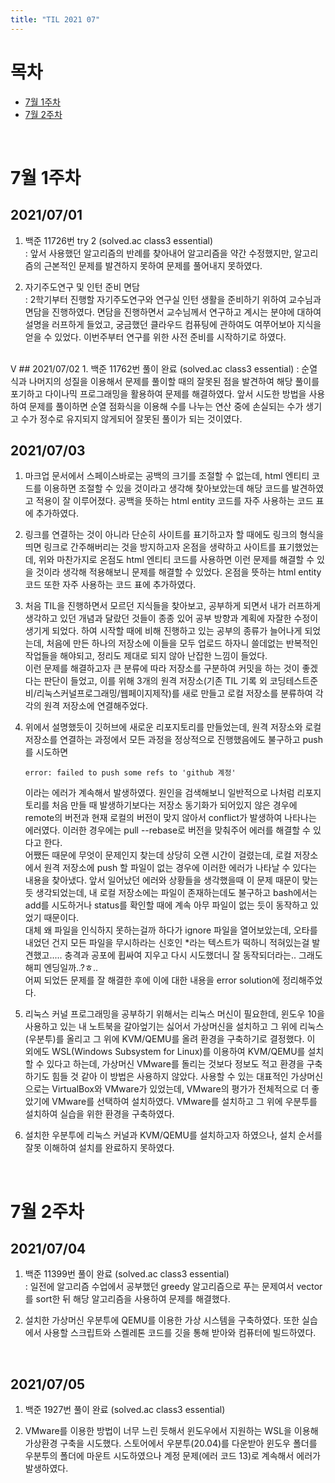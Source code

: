 ```yaml
---
title: "TIL 2021 07"
---
```


# 목차
* [7월 1주차](#7월-1주차)
* [7월 2주차](#7월-2주차)

<br>

# 7월 1주차
## 2021/07/01
1. 백준 11726번 try 2 (solved&#46;ac class3 essential)  
: 앞서 사용했던 알고리즘의 반례를 찾아내어 알고리즘을 약간 수정했지만, 알고리즘의 근본적인 문제를 발견하지 못하여 문제를 풀어내지 못하였다.  

1. 자기주도연구 및 인턴 준비 면담  
: 2학기부터 진행할 자기주도연구와 연구실 인턴 생활을 준비하기 위하여 교수님과 면담을 진행하였다. 면담을 진행하면서 교수님께서 연구하고 계시는 분야에 대하여 설명을 러프하게 들었고, 궁금했던 클라우드 컴퓨팅에 관하여도 여쭈어보아 지식을 얻을 수 있었다. 이번주부터 연구를 위한 사전 준비를 시작하기로 하였다.  

<br>
V
## 2021/07/02
1. 백준 11762번 풀이 완료 (solved&#46;ac class3 essential)  
: 순열 식과 나머지의 성질을 이용해서 문제를 풀이할 때의 잘못된 점을 발견하여 해당 풀이를 포기하고 다이나믹 프로그래밍을 활용하여 문제를 해결하였다. 앞서 시도한 방법을 사용하여 문제를 풀이하면 순열 점화식을 이용해 수를 나누는 연산 중에 손실되는 수가 생기고 수가 정수로 유지되지 않게되어 잘못된 풀이가 되는 것이였다.  

<br>

## 2021/07/03
1. 마크업 문서에서 스페이스바로는 공백의 크기를 조절할 수 없는데, html 엔티티 코드를 이용하면 조절할 수 있을 것이라고 생각해 찾아보았는데 해당 코드를 발견하였고 적용이 잘 이루어졌다. 공백을 뜻하는 html entity 코드를 자주 사용하는 코드 표에 추가하였다.

1. 링크를 연결하는 것이 아니라 단순히 사이트를 표기하고자 할 때에도 링크의 형식을 띄면 링크로 간주해버리는 것을 방지하고자 온점을 생략하고 사이트를 표기했었는데, 위와 마찬가지로 온점도 html 엔티티 코드를 사용하면 이런 문제를 해결할 수 있을 것이라 생각해 적용해보니 문제를 해결할 수 있었다. 온점을 뜻하는 html entity 코드 또한 자주 사용하는 코드 표에 추가하였다.

1. 처음 TIL을 진행하면서 모르던 지식들을 찾아보고, 공부하게 되면서 내가 러프하게 생각하고 있던 개념과 달랐던 것들이 종종 있어 공부 방향과 계획에 자잘한 수정이 생기게 되었다. 하여 시작할 때에 비해 진행하고 있는 공부의 종류가 늘어나게 되었는데, 처음에 만든 하나의 저장소에 이들을 모두 업로드 하자니 쓸데없는 반복적인 작업들을 해야되고, 정리도 제대로 되지 않아 난잡한 느낌이 들었다.  
이런 문제를 해결하고자 큰 분류에 따라 저장소를 구분하여 커밋을 하는 것이 좋겠다는 판단이 들었고, 이를 위해 3개의 원격 저장소(기존 TIL 기록 외 코딩테스트준비/리눅스커널프로그래밍/웹페이지제작)를 새로 만들고 로컬 저장소를 분류하여 각각의 원격 저장소에 연결해주었다.  

1.  위에서 설명했듯이 깃허브에 새로운 리포지토리를 만들었는데, 원격 저장소와 로컬 저장소를 연결하는 과정에서 모든 과정을 정상적으로 진행했음에도 불구하고 push를 시도하면
    ```
    error: failed to push some refs to 'github 계정'  
    ```
    이라는 에러가 계속해서 발생하였다.
    원인을 검색해보니 일반적으로 나처럼 리포지토리를 처음 만들 때 발생하기보다는 저장소 동기화가 되어있지 않은 경우에 remote의 버전과 현재 로컬의 버전이 맞지 않아서 conflict가 발생하여 나타나는 에러였다. 이러한 경우에는 pull --rebase로 버전을 맞춰주어 에러를 해결할 수 있다고 한다.  
    어쨌든 때문에 무엇이 문제인지 찾는데 상당히 오랜 시간이 걸렸는데, 로컬 저장소에서 원격 저장소에 push 할 파일이 없는 경우에 이러한 에러가 나타날 수 있다는 내용을 찾아냈다. 앞서 일어났던 에러와 상황들을 생각했을때 이 문제 때문이 맞는듯 생각되었는데, 내 로컬 저장소에는 파일이 존재하는데도 불구하고 bash에서는 add를 시도하거나 status를 확인할 때에 계속 아무 파일이 없는 듯이 동작하고 있었기 때문이다.  
    대체 왜 파일을 인식하지 못하는걸까 하다가 ignore 파일을 열어보았는데, 오타를 내었던 건지 모든 파일을 무시하라는 신호인 *라는 텍스트가 떡하니 적혀있는걸 발견했고..... 충격과 공포에 휩싸여 지우고 다시 시도했더니 잘 동작되더라는.. 그래도 해피 엔딩일까..?ㅎ..  
    어찌 되었든 문제를 잘 해결한 후에 이에 대한 내용을 error solution에 정리해주었다.  

1. 리눅스 커널 프로그래밍을 공부하기 위해서는 리눅스 머신이 필요한데, 윈도우 10을 사용하고 있는 내 노트북을 갈아엎기는 싫어서 가상머신을 설치하고 그 위에 리눅스(우분투)를 올리고 그 위에 KVM/QEMU를 올려 환경을 구축하기로 결정했다. 이 외에도 WSL(Windows Subsystem for Linux)를 이용하여 KVM/QEMU를 설치할 수 있다고 하는데, 가상머신 VMware를 돌리는 것보다 정보도 적고 환경을 구축하기도 힘들 것 같아 이 방법은 사용하지 않았다. 사용할 수 있는 대표적인 가상머신으로는 VirtualBox와 VMware가 있었는데, VMware의 평가가 전체적으로 더 좋았기에 VMware를 선택하여 설치하였다. VMware를 설치하고 그 위에 우분투를 설치하여 실습을 위한 환경을 구축하였다.

1. 설치한 우분투에 리눅스 커널과 KVM/QEMU를 설치하고자 하였으나, 설치 순서를 잘못 이해하여 설치를 완료하지 못하였다.

<br>

# 7월 2주차
## 2021/07/04
1. 백준 11399번 풀이 완료 (solved&#46;ac class3 essential)  
: 일전에 알고리즘 수업에서 공부했던 greedy 알고리즘으로 푸는 문제여서 vector를 sort한 뒤 해당 알고리즘을 사용하여 문제를 해결했다.

1. 설치한 가상머신 우분투에 QEMU를 이용한 가상 시스템을 구축하였다. 또한 실습에서 사용할 스크립트와 스켈레톤 코드를 깃을 통해 받아와 컴퓨터에 빌드하였다. 

<br>

## 2021/07/05
1. 백준 1927번 풀이 완료 (solved&#46;ac class3 essential)  

1. VMware를 이용한 방법이 너무 느린 듯해서 윈도우에서 지원하는 WSL을 이용해 가상환경 구축을 시도했다. 스토어에서 우분투(20.04)를 다운받아 윈도우 폴더를 우분투의 폴더에 마운트 시도하였으나 계정 문제(에러 코드 13)로 계속해서 에러가 발생하였다.

<br>


